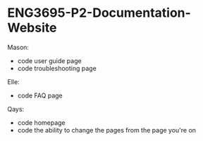 # ENG3695-P2-Documentation-Website

Mason:
- code user guide page
- code troubleshooting page


Elle:
- code FAQ page


Qays:
- code homepage
- code the ability to change the pages from the page you're on